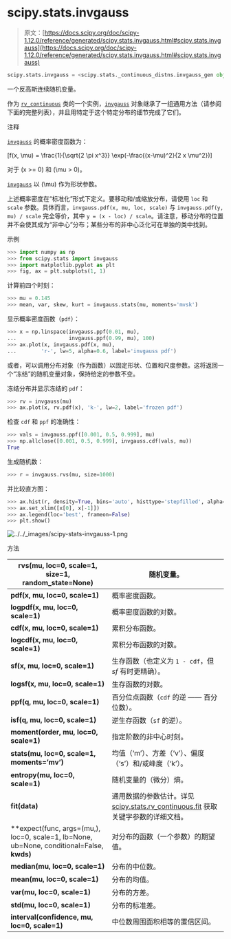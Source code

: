 # scipy.stats.invgauss

> 原文：[https://docs.scipy.org/doc/scipy-1.12.0/reference/generated/scipy.stats.invgauss.html#scipy.stats.invgauss](https://docs.scipy.org/doc/scipy-1.12.0/reference/generated/scipy.stats.invgauss.html#scipy.stats.invgauss)

```py
scipy.stats.invgauss = <scipy.stats._continuous_distns.invgauss_gen object>
```

一个反高斯连续随机变量。

作为 [`rv_continuous`](scipy.stats.rv_continuous.html#scipy.stats.rv_continuous "scipy.stats.rv_continuous") 类的一个实例，[`invgauss`](#scipy.stats.invgauss "scipy.stats.invgauss") 对象继承了一组通用方法（请参阅下面的完整列表），并且用特定于这个特定分布的细节完成了它们。

注释

[`invgauss`](#scipy.stats.invgauss "scipy.stats.invgauss") 的概率密度函数为：

\[f(x, \mu) = \frac{1}{\sqrt{2 \pi x^3}} \exp(-\frac{(x-\mu)^2}{2 x \mu^2})\]

对于 \(x >= 0\) 和 \(\mu > 0\)。

[`invgauss`](#scipy.stats.invgauss "scipy.stats.invgauss") 以 \(\mu\) 作为形状参数。

上述概率密度在“标准化”形式下定义。要移动和/或缩放分布，请使用 `loc` 和 `scale` 参数。具体而言，`invgauss.pdf(x, mu, loc, scale)` 与 `invgauss.pdf(y, mu) / scale` 完全等价，其中 `y = (x - loc) / scale`。请注意，移动分布的位置并不会使其成为“非中心”分布；某些分布的非中心泛化可在单独的类中找到。

示例

```py
>>> import numpy as np
>>> from scipy.stats import invgauss
>>> import matplotlib.pyplot as plt
>>> fig, ax = plt.subplots(1, 1) 
```

计算前四个时刻：

```py
>>> mu = 0.145
>>> mean, var, skew, kurt = invgauss.stats(mu, moments='mvsk') 
```

显示概率密度函数（`pdf`）：

```py
>>> x = np.linspace(invgauss.ppf(0.01, mu),
...                 invgauss.ppf(0.99, mu), 100)
>>> ax.plot(x, invgauss.pdf(x, mu),
...        'r-', lw=5, alpha=0.6, label='invgauss pdf') 
```

或者，可以调用分布对象（作为函数）以固定形状、位置和尺度参数。这将返回一个“冻结”的随机变量对象，保持给定的参数不变。

冻结分布并显示冻结的 `pdf`：

```py
>>> rv = invgauss(mu)
>>> ax.plot(x, rv.pdf(x), 'k-', lw=2, label='frozen pdf') 
```

检查 `cdf` 和 `ppf` 的准确性：

```py
>>> vals = invgauss.ppf([0.001, 0.5, 0.999], mu)
>>> np.allclose([0.001, 0.5, 0.999], invgauss.cdf(vals, mu))
True 
```

生成随机数：

```py
>>> r = invgauss.rvs(mu, size=1000) 
```

并比较直方图：

```py
>>> ax.hist(r, density=True, bins='auto', histtype='stepfilled', alpha=0.2)
>>> ax.set_xlim([x[0], x[-1]])
>>> ax.legend(loc='best', frameon=False)
>>> plt.show() 
```

![../../_images/scipy-stats-invgauss-1.png](../Images/af11f4c5ff6c4e6a25da55763abeb427.png)

方法

| **rvs(mu, loc=0, scale=1, size=1, random_state=None)** | 随机变量。 |
| --- | --- |
| **pdf(x, mu, loc=0, scale=1)** | 概率密度函数。 |
| **logpdf(x, mu, loc=0, scale=1)** | 概率密度函数的对数。 |
| **cdf(x, mu, loc=0, scale=1)** | 累积分布函数。 |
| **logcdf(x, mu, loc=0, scale=1)** | 累积分布函数的对数。 |
| **sf(x, mu, loc=0, scale=1)** | 生存函数（也定义为 `1 - cdf`，但 *sf* 有时更精确）。 |
| **logsf(x, mu, loc=0, scale=1)** | 生存函数的对数。 |
| **ppf(q, mu, loc=0, scale=1)** | 百分位点函数（`cdf` 的逆 —— 百分位数）。 |
| **isf(q, mu, loc=0, scale=1)** | 逆生存函数（`sf` 的逆）。 |
| **moment(order, mu, loc=0, scale=1)** | 指定阶数的非中心时刻。 |
| **stats(mu, loc=0, scale=1, moments=’mv’)** | 均值（‘m’）、方差（‘v’）、偏度（‘s’）和/或峰度（‘k’）。 |
| **entropy(mu, loc=0, scale=1)** | 随机变量的（微分）熵。 |
| **fit(data)** | 通用数据的参数估计。详见 [scipy.stats.rv_continuous.fit](https://docs.scipy.org/doc/scipy/reference/generated/scipy.stats.rv_continuous.fit.html#scipy.stats.rv_continuous.fit) 获取关键字参数的详细文档。 |
| **expect(func, args=(mu,), loc=0, scale=1, lb=None, ub=None, conditional=False, **kwds)** | 对分布的函数（一个参数）的期望值。 |
| **median(mu, loc=0, scale=1)** | 分布的中位数。 |
| **mean(mu, loc=0, scale=1)** | 分布的均值。 |
| **var(mu, loc=0, scale=1)** | 分布的方差。 |
| **std(mu, loc=0, scale=1)** | 分布的标准差。 |
| **interval(confidence, mu, loc=0, scale=1)** | 中位数周围面积相等的置信区间。 |
